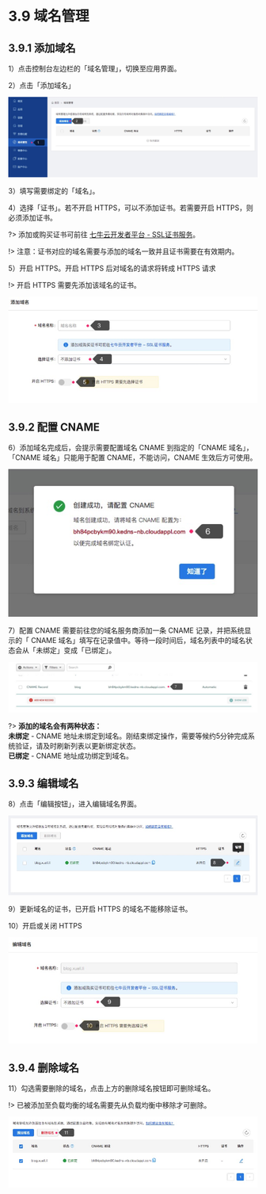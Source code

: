 # 3.9 域名管理

## 3.9.1 添加域名

1）点击控制台左边栏的「域名管理」，切换至应用界面。

2）点击「添加域名」

![添加域名](_figures/user-guide/domain-add.jpg)

3）填写需要绑定的「域名」。

4）选择「证书」。若不开启 HTTPS，可以不添加证书。若需要开启 HTTPS，则必须添加证书。

?> 添加或购买证书可前往 [七牛云开发者平台 - SSL证书服务](https://portal.qiniu.com/certificate/ssl#cert)。

!> 注意：证书对应的域名需要与添加的域名一致并且证书需要在有效期内。

5）开启 HTTPS。开启 HTTPS 后对域名的请求将转成 HTTPS 请求

!> 开启 HTTPS 需要先添加该域名的证书。

![添加域名表单](_figures/user-guide/domain-add-form.jpg)

## 3.9.2 配置 CNAME

6）添加域名完成后，会提示需要配置域名 CNAME 到指定的「CNAME 域名」，「CNAME 域名」只能用于配置 CNAME，不能访问，CNAME 生效后方可使用。

![配置 CNAME](_figures/user-guide/domain-cname.jpg)

7）配置 CNAME 需要前往您的域名服务商添加一条 CNAME 记录，并把系统显示的「 CNAME 域名」填写在记录值中。等待一段时间后，域名列表中的域名状态会从「未绑定」变成「已绑定」。

![配置 CNAME](_figures/user-guide/domain-cname-setting.jpg)

?> **添加的域名会有两种状态：**  
**未绑定** - CNAME 地址未绑定到域名。刚结束绑定操作，需要等候约5分钟完成系统验证，请及时刷新列表以更新绑定状态。  
**已绑定** - CNAME 地址成功绑定到域名。

## 3.9.3 编辑域名

8）点击「编辑按钮」，进入编辑域名界面。

![编辑域名](_figures/user-guide/domain-edit.jpg)

9）更新域名的证书，已开启 HTTPS 的域名不能移除证书。

10）开启或关闭 HTTPS

![编辑域名表单](_figures/user-guide/domain-edit-form.jpg)

## 3.9.4 删除域名

11）勾选需要删除的域名，点击上方的删除域名按钮即可删除域名。

!> 已被添加至负载均衡的域名需要先从负载均衡中移除才可删除。

![删除域名](_figures/user-guide/domain-delete.jpg)
